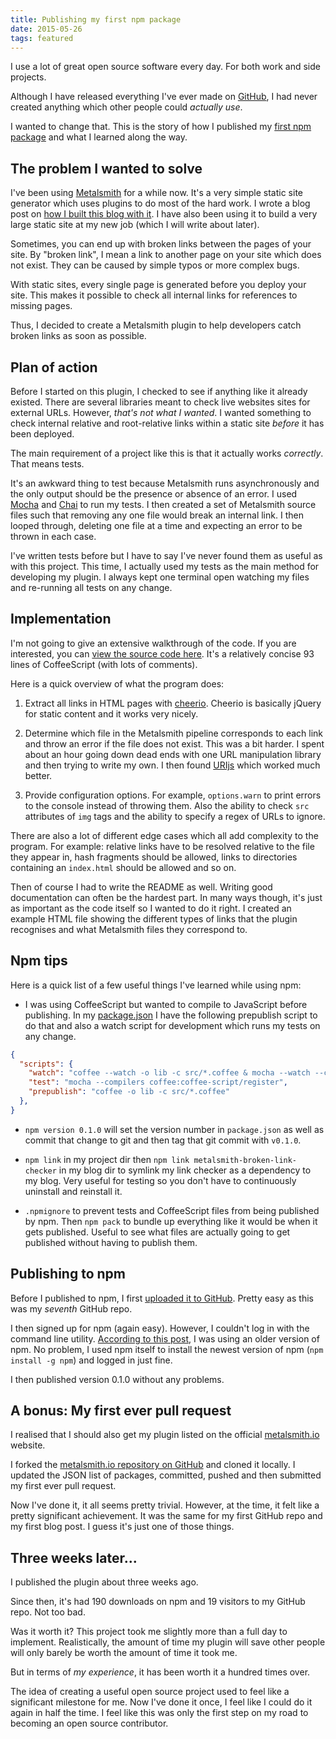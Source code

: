 ```yaml
---
title: Publishing my first npm package
date: 2015-05-26
tags: featured
---
```


I use a lot of great open source software every day. For both work and side projects. 

Although I have released everything I've ever made on [GitHub](https://github.com/davidxmoody), I had never created anything which other people could *actually use*.

I wanted to change that. This is the story of how I published my [first npm package](https://www.npmjs.com/package/metalsmith-broken-link-checker) and what I learned along the way.

<!--more-->

## The problem I wanted to solve

I've been using [Metalsmith](http://www.metalsmith.io/) for a while now. It's a very simple static site generator which uses plugins to do most of the hard work. I wrote a blog post on [how I built this blog with it](/building-a-blog-with-metalsmith/). I have also been using it to build a very large static site at my new job (which I will write about later). 

Sometimes, you can end up with broken links between the pages of your site. By "broken link", I mean a link to another page on your site which does not exist. They can be caused by simple typos or more complex bugs.

With static sites, every single page is generated before you deploy your site. This makes it possible to check all internal links for references to missing pages.

Thus, I decided to create a Metalsmith plugin to help developers catch broken links as soon as possible.

## Plan of action

Before I started on this plugin, I checked to see if anything like it already existed. There are several libraries meant to check live websites sites for external URLs. However, *that's not what I wanted*. I wanted something to check internal relative and root-relative links within a static site *before* it has been deployed.

The main requirement of a project like this is that it actually works *correctly*. That means tests. 

It's an awkward thing to test because Metalsmith runs asynchronously and the only output should be the presence or absence of an error. I used [Mocha](http://mochajs.org/) and [Chai](http://chaijs.com/) to run my tests. I then created a set of Metalsmith source files such that removing any one file would break an internal link. I then looped through, deleting one file at a time and expecting an error to be thrown in each case.

I've written tests before but I have to say I've never found them as useful as with this project. This time, I actually used my tests as the main method for developing my plugin. I always kept one terminal open watching my files and re-running all tests on any change. 

## Implementation

I'm not going to give an extensive walkthrough of the code. If you are interested, you can [view the source code here](https://github.com/davidxmoody/metalsmith-broken-link-checker/blob/master/src/index.coffee). It's a relatively concise 93 lines of CoffeeScript (with lots of comments).

Here is a quick overview of what the program does:

1. Extract all links in HTML pages with [cheerio](https://github.com/cheeriojs/cheerio). Cheerio is basically jQuery for static content and it works very nicely. 

2. Determine which file in the Metalsmith pipeline corresponds to each link and throw an error if the file does not exist. This was a bit harder. I spent about an hour going down dead ends with one URL manipulation library and then trying to write my own. I then found [URIjs](https://www.npmjs.com/package/URIjs) which worked much better. 

3. Provide configuration options. For example, `options.warn` to print errors to the console instead of throwing them. Also the ability to check `src` attributes of `img` tags and the ability to specify a regex of URLs to ignore.

There are also a lot of different edge cases which all add complexity to the program. For example: relative links have to be resolved relative to the file they appear in, hash fragments should be allowed, links to directories containing an `index.html` should be allowed and so on.

Then of course I had to write the README as well. Writing good documentation can often be the hardest part. In many ways though, it's just as important as the code itself so I wanted to do it right. I created an example HTML file showing the different types of links that the plugin recognises and what Metalsmith files they correspond to. 

## Npm tips

Here is a quick list of a few useful things I've learned while using npm:

- I was using CoffeeScript but wanted to compile to JavaScript before publishing. In my [package.json](https://github.com/davidxmoody/metalsmith-broken-link-checker/blob/master/package.json) I have the following prepublish script to do that and also a watch script for development which runs my tests on any change.

```json
{
  "scripts": {
    "watch": "coffee --watch -o lib -c src/*.coffee & mocha --watch --compilers coffee:coffee-script/register",
    "test": "mocha --compilers coffee:coffee-script/register",
    "prepublish": "coffee -o lib -c src/*.coffee"
  },
}
```

- `npm version 0.1.0` will set the version number in `package.json` as well as commit that change to git and then tag that git commit with `v0.1.0`.

- `npm link` in my project dir then `npm link metalsmith-broken-link-checker` in my blog dir to symlink my link checker as a dependency to my blog. Very useful for testing so you don't have to continuously uninstall and reinstall it.

- `.npmignore` to prevent tests and CoffeeScript files from being published by npm. Then `npm pack` to bundle up everything like it would be when it gets published. Useful to see what files are actually going to get published without having to publish them.

## Publishing to npm

Before I published to npm, I first [uploaded it to GitHub](https://github.com/davidxmoody/metalsmith-broken-link-checker). Pretty easy as this was my *seventh* GitHub repo.

I then signed up for npm (again easy). However, I couldn't log in with the command line utility. [According to this post](https://github.com/npm/npm/issues/7876), I was using an older version of npm. No problem, I used npm itself to install the newest version of npm (`npm install -g npm`) and logged in just fine. 

I then published version 0.1.0 without any problems.

## A bonus: My first ever pull request

I realised that I should also get my plugin listed on the official [metalsmith.io](http://www.metalsmith.io/) website. 

I forked the [metalsmith.io repository on GitHub](https://github.com/segmentio/metalsmith.io) and cloned it locally. I updated the JSON list of packages, committed, pushed and then submitted my first ever pull request. 

Now I've done it, it all seems pretty trivial. However, at the time, it felt like a pretty significant achievement. It was the same for my first GitHub repo and my first blog post. I guess it's just one of those things.

## Three weeks later...

I published the plugin about three weeks ago. 

Since then, it's had 190 downloads on npm and 19 visitors to my GitHub repo. Not too bad. 

Was it worth it? This project took me slightly more than a full day to implement. Realistically, the amount of time my plugin will save other people will only barely be worth the amount of time it took me. 

But in terms of *my experience*, it has been worth it a hundred times over. 

The idea of creating a useful open source project used to feel like a significant milestone for me. Now I've done it once, I feel like I could do it again in half the time. I feel like this was only the first step on my road to becoming an open source contributor. 
